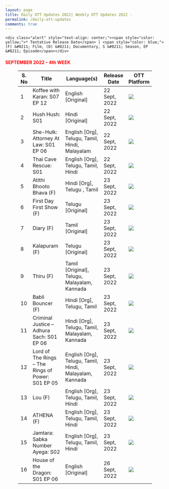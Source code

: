 ```yaml
---
layout: page
title: Daily OTT Updates 2022| Weekly OTT Updates 2022 - 
permalink: /daily-ott-updates
comments: true
---
```



	<div class="alert" style="text-align: center;"><span style="color: yellow;">* Tentative Release Date</span> | <span style="color: blue;">(F) &#8211; Film, (D) &#8211; Documentory, S &#8211; Season, EP &#8211; Episode</span></div>
<h4 class="has-text-align-center has-text-color" style="color: #ff0202;"><strong>SEPTEMBER 2022 &#8211; 4th WEEK</strong></h4>


<figure class="wp-block-table"><table><thead><tr><th class="has-text-align-center" data-align="center"><strong>S. No</strong></th><th class="has-text-align-center" data-align="center"><strong>Title</strong></th><th class="has-text-align-center" data-align="center"><strong>Language(s)</strong></th><th class="has-text-align-center" data-align="center"><strong>Release Date</strong></th><th class="has-text-align-center" data-align="center"><strong>OTT<br>Platform</strong></th></tr></thead><tbody><tr><td class="has-text-align-center" data-align="center">1</td><td class="has-text-align-center" data-align="center">Koffee with Karan: S07 EP 12</td><td class="has-text-align-center" data-align="center">English [Original]</td><td class="has-text-align-center" data-align="center">22 Sept, 2022</td><td class="has-text-align-center" data-align="center"><a href="https://htpmovies.xyz/tag/disney-hotstar" target="_blank" rel="noreferrer noopener"><img src="https://htpmovies.xyz/wp-content/uploads/2022/08/hs.png"></a></td></tr><tr><td class="has-text-align-center" data-align="center">2</td><td class="has-text-align-center" data-align="center">Hush Hush: S01</td><td class="has-text-align-center" data-align="center">Hindi [Original]</td><td class="has-text-align-center" data-align="center">22 Sept, 2022</td><td class="has-text-align-center" data-align="center"><a href="https://htpmovies.xyz/tag/amazon" target="_blank" rel="noreferrer noopener"><img src="https://htpmovies.xyz/wp-content/uploads/2022/08/pv.png"></a></td></tr><tr><td class="has-text-align-center" data-align="center">3</td><td class="has-text-align-center" data-align="center">She-Hulk: Attorney At Law: S01 EP 06</td><td class="has-text-align-center" data-align="center">English [Org], Telugu, Tamil, Hindi, Malayalam</td><td class="has-text-align-center" data-align="center">22 Sept, 2022</td><td class="has-text-align-center" data-align="center"><a href="https://htpmovies.xyz/tag/disney-hotstar" target="_blank" rel="noreferrer noopener"><img src="https://htpmovies.xyz/wp-content/uploads/2022/08/hs.png"></a></td></tr><tr><td class="has-text-align-center" data-align="center">4</td><td class="has-text-align-center" data-align="center">Thai Cave Rescue: S01</td><td class="has-text-align-center" data-align="center">English [Org], Telugu, Tamil, Hindi</td><td class="has-text-align-center" data-align="center">22 Sept, 2022</td><td class="has-text-align-center" data-align="center"><a href="https://htpmovies.xyz/tag/netflix" target="_blank" rel="noreferrer noopener"><img src="https://htpmovies.xyz/wp-content/uploads/2022/08/nf.png"></a></td></tr><tr><td class="has-text-align-center" data-align="center">5</td><td class="has-text-align-center" data-align="center">Atithi Bhooto Bhava (F)</td><td class="has-text-align-center" data-align="center">Hindi [Org], Telugu , Tamil</td><td class="has-text-align-center" data-align="center">23 Sept, 2022</td><td class="has-text-align-center" data-align="center"><a href="/tag/zee5" target="_blank" rel="noopener"><img src="/wp-content/uploads/2022/08/z-e1659788628431.jpg"></a></td></tr><tr><td class="has-text-align-center" data-align="center">6</td><td class="has-text-align-center" data-align="center">First Day First Show (F)</td><td class="has-text-align-center" data-align="center">Telugu [Original]</td><td class="has-text-align-center" data-align="center">23 Sept, 2022</td><td class="has-text-align-center" data-align="center"><a href="/tag/aha" target="_blank" rel="noopener"><img src="/wp-content/uploads/2022/08/a.png"></a></td></tr><tr><td class="has-text-align-center" data-align="center">7</td><td class="has-text-align-center" data-align="center">Diary (F)</td><td class="has-text-align-center" data-align="center">Tamil [Original]</td><td class="has-text-align-center" data-align="center">23 Sept, 2022</td><td class="has-text-align-center" data-align="center"><a href="/tag/aha" target="_blank" rel="noopener"><img src="/wp-content/uploads/2022/08/a.png"></a></td></tr><tr><td class="has-text-align-center" data-align="center">8</td><td class="has-text-align-center" data-align="center">Kalapuram (F)</td><td class="has-text-align-center" data-align="center">Telugu [Original]</td><td class="has-text-align-center" data-align="center">23 Sept, 2022</td><td class="has-text-align-center" data-align="center"><a href="/tag/zee5" target="_blank" rel="noopener"><img src="/wp-content/uploads/2022/08/z-e1659788628431.jpg"></a></td></tr><tr><td class="has-text-align-center" data-align="center">9</td><td class="has-text-align-center" data-align="center">Thiru (F)</td><td class="has-text-align-center" data-align="center">Tamil [Original], Telugu, Malayalam, Kannada</td><td class="has-text-align-center" data-align="center">23 Sept, 2022</td><td class="has-text-align-center" data-align="center"><a href="/tag/sunnxt" target="_blank" rel="noopener"><img src="/wp-content/uploads/2022/08/n-e1659787973885.jpg"></a></td></tr><tr><td class="has-text-align-center" data-align="center">10</td><td class="has-text-align-center" data-align="center">Babli Bouncer (F)</td><td class="has-text-align-center" data-align="center">Hindi [Org], Telugu, Tamil</td><td class="has-text-align-center" data-align="center">23 Sept, 2022</td><td class="has-text-align-center" data-align="center"><a href="https://htpmovies.xyz/tag/disney-hotstar" target="_blank" rel="noreferrer noopener"><img src="https://htpmovies.xyz/wp-content/uploads/2022/08/hs.png"></a></td></tr><tr><td class="has-text-align-center" data-align="center">11</td><td class="has-text-align-center" data-align="center">Criminal Justice &#8211; Adhura Sach: S01 EP 06</td><td class="has-text-align-center" data-align="center">Hindi [Org], Telugu, Tamil, Malayalam, Kannada</td><td class="has-text-align-center" data-align="center">23 Sept, 2022</td><td class="has-text-align-center" data-align="center"><a href="https://htpmovies.xyz/tag/disney-hotstar" target="_blank" rel="noreferrer noopener"><img src="https://htpmovies.xyz/wp-content/uploads/2022/08/hs.png"></a></td></tr><tr><td class="has-text-align-center" data-align="center">12</td><td class="has-text-align-center" data-align="center">Lord of The Rings &#8211; The Rings of Power: S01 EP 05</td><td class="has-text-align-center" data-align="center">English [Org], Telugu, Tamil, Hindi, Malayalam, Kannada</td><td class="has-text-align-center" data-align="center">23 Sept, 2022</td><td class="has-text-align-center" data-align="center"><a href="https://htpmovies.xyz/tag/amazon" target="_blank" rel="noreferrer noopener"><img src="https://htpmovies.xyz/wp-content/uploads/2022/08/pv.png"></a></td></tr><tr><td class="has-text-align-center" data-align="center">13</td><td class="has-text-align-center" data-align="center">Lou (F)</td><td class="has-text-align-center" data-align="center">English [Org], Telugu, Tamil, Hindi</td><td class="has-text-align-center" data-align="center">23 Sept, 2022</td><td class="has-text-align-center" data-align="center"><a href="https://htpmovies.xyz/tag/netflix" target="_blank" rel="noreferrer noopener"><img src="https://htpmovies.xyz/wp-content/uploads/2022/08/nf.png"></a></td></tr><tr><td class="has-text-align-center" data-align="center">14</td><td class="has-text-align-center" data-align="center">ATHENA (F)</td><td class="has-text-align-center" data-align="center">English [Org], Telugu, Tamil, Hindi</td><td class="has-text-align-center" data-align="center">23 Sept, 2022</td><td class="has-text-align-center" data-align="center"><a href="https://htpmovies.xyz/tag/netflix" target="_blank" rel="noreferrer noopener"><img src="https://htpmovies.xyz/wp-content/uploads/2022/08/nf.png"></a></td></tr><tr><td class="has-text-align-center" data-align="center">15</td><td class="has-text-align-center" data-align="center">Jamtara: Sabka Number Ayega: S02</td><td class="has-text-align-center" data-align="center">English [Org], Telugu, Tamil, Hindi</td><td class="has-text-align-center" data-align="center">23 Sept, 2022</td><td class="has-text-align-center" data-align="center"><a href="https://htpmovies.xyz/tag/netflix" target="_blank" rel="noreferrer noopener"><img src="https://htpmovies.xyz/wp-content/uploads/2022/08/nf.png"></a></td></tr><tr><td class="has-text-align-center" data-align="center">16</td><td class="has-text-align-center" data-align="center">House of the Dragon: S01 EP 06</td><td class="has-text-align-center" data-align="center">English [Original]</td><td class="has-text-align-center" data-align="center">26 Sept, 2022</td><td class="has-text-align-center" data-align="center"><a href="https://htpmovies.xyz/tag/disney-hotstar" target="_blank" rel="noreferrer noopener"><img src="https://htpmovies.xyz/wp-content/uploads/2022/08/hs.png"></a></td></tr></tbody></table></figure>
